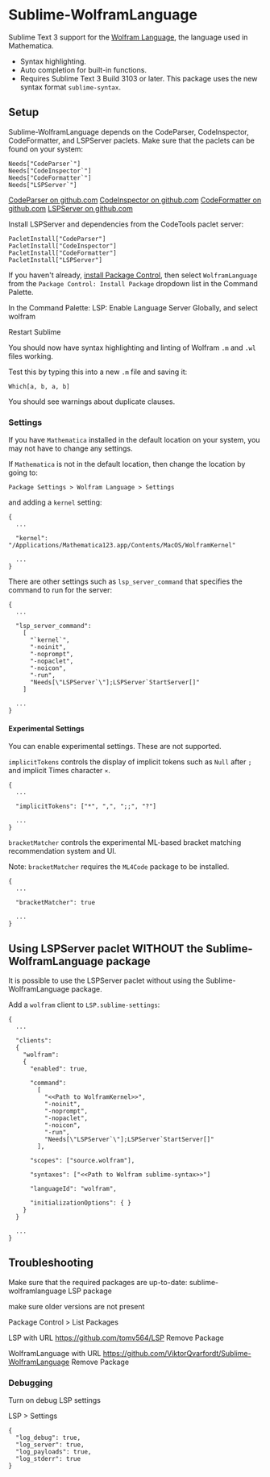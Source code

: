 # Sublime-WolframLanguage

Sublime Text 3 support for the [Wolfram Language](https://en.wikipedia.org/wiki/Wolfram_Language), the language used in Mathematica.

- Syntax highlighting.
- Auto completion for built-in functions.
- Requires Sublime Text 3 Build 3103 or later. This package uses the new syntax format `sublime-syntax`.


## Setup

Sublime-WolframLanguage depends on the CodeParser, CodeInspector, CodeFormatter, and LSPServer paclets. Make sure that the paclets can be found on your system:
```
Needs["CodeParser`"]
Needs["CodeInspector`"]
Needs["CodeFormatter`"]
Needs["LSPServer`"]
```

[CodeParser on github.com](https://github.com/<<TODO_placeholder_for_actual_link>>)
[CodeInspector on github.com](https://github.com/<<TODO_placeholder_for_actual_link>>)
[CodeFormatter on github.com](https://github.com/<<TODO_placeholder_for_actual_link>>)
[LSPServer on github.com](https://github.com/<<TODO_placeholder_for_actual_link>>)

Install LSPServer and dependencies from the CodeTools paclet server:
```
PacletInstall["CodeParser"]
PacletInstall["CodeInspector"]
PacletInstall["CodeFormatter"]
PacletInstall["LSPServer"]
```

If you haven't already, [install Package Control](https://packagecontrol.io/installation), then select `WolframLanguage` from the `Package Control: Install Package` dropdown list in the Command Palette.


In the Command Palette: LSP: Enable Language Server Globally, and select wolfram


Restart Sublime

You should now have syntax highlighting and linting of Wolfram `.m` and `.wl` files working.

Test this by typing this into a new `.m` file and saving it:
```
Which[a, b, a, b]
```

You should see warnings about duplicate clauses.


### Settings

If you have `Mathematica` installed in the default location on your system, you may not have to change any settings.

If `Mathematica` is not in the default location, then change the location by going to:

`Package Settings > Wolfram Language > Settings`

and adding a `kernel` setting:

```
{
  ...

  "kernel": "/Applications/Mathematica123.app/Contents/MacOS/WolframKernel"
  
  ...
}

```

There are other settings such as `lsp_server_command` that specifies the command to run for the server:

```
{
  ...

  "lsp_server_command":
    [
      "`kernel`",
      "-noinit",
      "-noprompt",
      "-nopaclet",
      "-noicon",
      "-run",
      "Needs[\"LSPServer`\"];LSPServer`StartServer[]"
    ]

  ...
}
```

#### Experimental Settings

You can enable experimental settings. These are not supported.

`implicitTokens` controls the display of implicit tokens such as `Null` after `;` and implicit Times character `×`.

```
{
  ...

  "implicitTokens": ["*", ",", ";;", "?"]

  ...
}
```

`bracketMatcher` controls the experimental ML-based bracket matching recommendation system and UI.

Note: `bracketMatcher` requires the `ML4Code` package to be installed.

```
{
  ...

  "bracketMatcher": true

  ...
}
```




## Using LSPServer paclet WITHOUT the Sublime-WolframLanguage package

It is possible to use the LSPServer paclet without using the Sublime-WolframLanguage package.

Add a `wolfram` client to `LSP.sublime-settings`:
```
{
  ...

  "clients":
  {
    "wolfram":
    {
      "enabled": true,

      "command":
        [
          "<<Path to WolframKernel>>",
          "-noinit",
          "-noprompt",
          "-nopaclet",
          "-noicon",
          "-run",
          "Needs[\"LSPServer`\"];LSPServer`StartServer[]"
        ],
  
      "scopes": ["source.wolfram"],
 
      "syntaxes": ["<<Path to Wolfram sublime-syntax>>"]

      "languageId": "wolfram",
  
      "initializationOptions": { }
    }
  }

  ...
}
```


## Troubleshooting


Make sure that the required packages are up-to-date:
sublime-wolframlanguage
LSP package

make sure older versions are not present

Package Control > List Packages


LSP with URL https://github.com/tomv564/LSP
Remove Package


WolframLanguage with URL https://github.com/ViktorQvarfordt/Sublime-WolframLanguage
Remove Package

### Debugging

Turn on debug LSP settings


LSP > Settings

```
{
  "log_debug": true,
  "log_server": true,
  "log_payloads": true,
  "log_stderr": true
}
```
